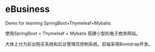 # eBusiness
Demo for learning SpringBoot+Thymeleaf+Mybatis

使用SpringBoot + Thymeleaf + Mybatis 搭建小型的电子商务网站。

大体上分为前台购买系统和后台管理员控制系统。前端采用Bootstrap开发。
